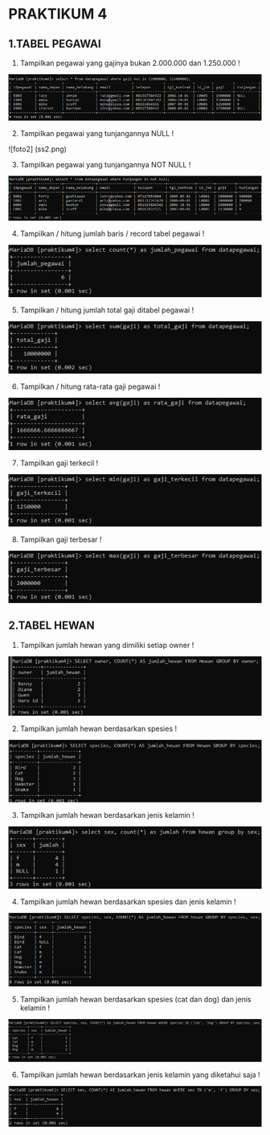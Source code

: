 # PRAKTIKUM 4

## 1.TABEL PEGAWAI

1. Tampilkan pegawai yang gajinya bukan 2.000.000 dan 1.250.000 !

![foto1](ss1.png)

2. Tampilkan pegawai yang tunjangannya NULL !

![foto2] (ss2.png)

3. Tampilkan pegawai yang tunjangannya NOT NULL !

![foto3](ss3.png)

4. Tampilkan / hitung jumlah baris / record tabel pegawai !

![foto4](ss4.png)

5. Tampilkan / hitung jumlah total gaji ditabel pegawai !

![foto5](ss5.png)

6. Tampilkan / hitung rata-rata gaji pegawai !

![foto6](ss6.png)

7. Tampilkan gaji terkecil !

![foto8](foto8.png)

8. Tampilkan gaji terbesar !

![foto7](foto7.png)

## 2.TABEL HEWAN

1. Tampilkan jumlah hewan yang dimiliki setiap owner !

![foto1b](foto1b.png)

2. Tampilkan jumlah hewan berdasarkan spesies !

![foto2b](foto2b.png)

3. Tampilkan jumlah hewan berdasarkan jenis kelamin !

![foto3b](foto3b.png)

4. Tampilkan jumlah hewan berdasarkan spesies dan jenis kelamin !

![foto4b](foto4b.png)

5. Tampilkan jumlah hewan berdasarkan spesies (cat dan dog) dan jenis kelamin !

![foto5b](foto5b.png)

6. Tampilkan jumlah hewan berdasarkan jenis kelamin yang diketahui saja !

![foto6b](foto6b.png)
